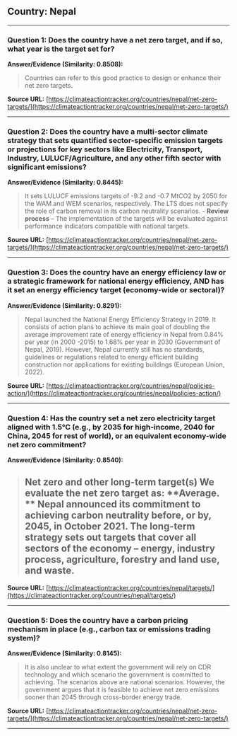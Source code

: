 ## Country: Nepal

---
### Question 1: Does the country have a net zero target, and if so, what year is the target set for?

**Answer/Evidence (Similarity: 0.8508):**
> Countries can refer to this good practice to design or enhance their net zero targets.

**Source URL:** [https://climateactiontracker.org/countries/nepal/net-zero-targets/](https://climateactiontracker.org/countries/nepal/net-zero-targets/)

---
### Question 2: Does the country have a multi-sector climate strategy that sets quantified sector-specific emission targets or projections for key sectors like Electricity, Transport, Industry, LULUCF/Agriculture, and any other fifth sector with significant emissions?

**Answer/Evidence (Similarity: 0.8445):**
> It sets LULUCF emissions targets of -9.2 and -0.7 MtCO2 by 2050 for the WAM and WEM scenarios, respectively. The LTS does not specify the role of carbon removal in its carbon neutrality scenarios. - **Review process** – The implementation of the targets will be evaluated against performance indicators compatible with national targets.

**Source URL:** [https://climateactiontracker.org/countries/nepal/net-zero-targets/](https://climateactiontracker.org/countries/nepal/net-zero-targets/)

---
### Question 3: Does the country have an energy efficiency law or a strategic framework for national energy efficiency, AND has it set an energy efficiency target (economy-wide or sectoral)?

**Answer/Evidence (Similarity: 0.8291):**
> Nepal launched the National Energy Efficiency Strategy in 2019. It consists of action plans to achieve its main goal of doubling the average improvement rate of energy efficiency in Nepal from 0.84% per year (in 2000 -2015) to 1.68% per year in 2030 (Government of Nepal, 2019). However, Nepal currently still has no standards, guidelines or regulations related to energy efficient building construction nor applications for existing buildings (European Union, 2022).

**Source URL:** [https://climateactiontracker.org/countries/nepal/policies-action/](https://climateactiontracker.org/countries/nepal/policies-action/)

---
### Question 4: Has the country set a net zero electricity target aligned with 1.5°C (e.g., by 2035 for high-income, 2040 for China, 2045 for rest of world), or an equivalent economy-wide net zero commitment?

**Answer/Evidence (Similarity: 0.8540):**
> ## Net zero and other long-term target(s)   We evaluate the net zero target as: **Average. **   Nepal announced its commitment to achieving carbon neutrality before, or by, 2045, in October 2021. The long-term strategy sets out targets that cover all sectors of the economy – energy, industry process, agriculture, forestry and land use, and waste.

**Source URL:** [https://climateactiontracker.org/countries/nepal/targets/](https://climateactiontracker.org/countries/nepal/targets/)

---
### Question 5: Does the country have a carbon pricing mechanism in place (e.g., carbon tax or emissions trading system)?

**Answer/Evidence (Similarity: 0.8145):**
> It is also unclear to what extent the government will rely on CDR technology and which scenario the government is committed to achieving. The scenarios above are national scenarios. However, the government argues that it is feasible to achieve net zero emissions sooner than 2045 through cross-border energy trade.

**Source URL:** [https://climateactiontracker.org/countries/nepal/net-zero-targets/](https://climateactiontracker.org/countries/nepal/net-zero-targets/)

---
